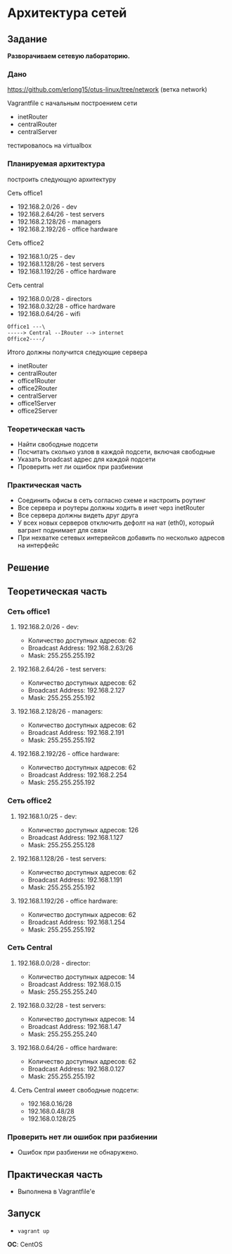 
# Архитектура сетей

## Задание

**Разворачиваем сетевую лабораторию.**

### Дано
https://github.com/erlong15/otus-linux/tree/network
(ветка network)

Vagrantfile с начальным построением сети
* inetRouter
* centralRouter
* centralServer

тестировалось на virtualbox

### Планируемая архитектура
построить следующую архитектуру

Сеть office1
* 192.168.2.0/26 - dev
* 192.168.2.64/26 - test servers
* 192.168.2.128/26 - managers
* 192.168.2.192/26 - office hardware

Сеть office2
* 192.168.1.0/25 - dev
* 192.168.1.128/26 - test servers
* 192.168.1.192/26 - office hardware


Сеть central
* 192.168.0.0/28 - directors
* 192.168.0.32/28 - office hardware
* 192.168.0.64/26 - wifi

```
Office1 ---\
-----> Central --IRouter --> internet
Office2----/
```
Итого должны получится следующие сервера
* inetRouter
* centralRouter
* office1Router
* office2Router
* centralServer
* office1Server
* office2Server

### Теоретическая часть
* Найти свободные подсети
* Посчитать сколько узлов в каждой подсети, включая свободные
* Указать broadcast адрес для каждой подсети
* Проверить нет ли ошибок при разбиении

### Практическая часть
* Соединить офисы в сеть согласно схеме и настроить роутинг
* Все сервера и роутеры должны ходить в инет черз inetRouter
* Все сервера должны видеть друг друга
* У всех новых серверов отключить дефолт на нат (eth0), который вагрант поднимает для связи
* При нехватке сетевых интервейсов добавить по несколько адресов на интерфейс

## Решение

## Теоретическая часть

### Сеть office1

1.  192.168.2.0/26 - dev:
    * Количество доступных адресов: 62
    * Broadcast Address: 192.168.2.63/26
    * Mask: 255.255.255.192

2. 192.168.2.64/26 - test servers:
    * Количество доступных адресов: 62
    * Broadcast Address: 192.168.2.127
    * Mask: 255.255.255.192

3. 192.168.2.128/26 - managers:
    * Количество доступных адресов: 62
    * Broadcast Address: 192.168.2.191
    * Mask: 255.255.255.192

4. 192.168.2.192/26 - office hardware:
    * Количество доступных адресов: 62
    * Broadcast Address: 192.168.2.254
    * Mask: 255.255.255.192

### Сеть office2

1. 192.168.1.0/25 - dev:
    * Количество доступных адресов: 126
    * Broadcast Address: 192.168.1.127
    * Mask: 255.255.255.128

2. 192.168.1.128/26 - test servers:
    * Количество доступных адресов: 62
    * Broadcast Address: 192.168.1.191
    * Mask: 255.255.255.192

3. 192.168.1.192/26 - office hardware:
    * Количество доступных адресов: 62
    * Broadcast Address: 192.168.1.254
    * Mask: 255.255.255.192

### Сеть Central

1. 192.168.0.0/28 - director:
    * Количество доступных адресов: 14
    * Broadcast Address: 192.168.0.15
    * Mask: 255.255.255.240

2. 192.168.0.32/28 - test servers:
    * Количество доступных адресов: 14
    * Broadcast Address: 192.168.1.47
    * Mask: 255.255.255.240

3. 192.168.0.64/26 - office hardware:
    * Количество доступных адресов: 62
    * Broadcast Address: 192.168.0.127
    * Mask: 255.255.255.192

4. Сеть Central имеет свободные подсети:
    * 192.168.0.16/28
    * 192.168.0.48/28
    * 192.168.0.128/25

### Проверить нет ли ошибок при разбиении
* Ошибок при разбиении не обнаружено.

## Практическая часть
* Выполнена в Vagrantfile'e

## Запуск

* `vagrant up`

**ОС**: CentOS
